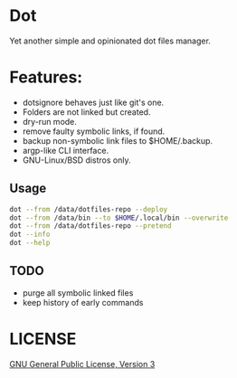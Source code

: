 # Dot
Yet another simple and opinionated dot files manager.

# Features:
 - dotsignore behaves just like git's one.
 - Folders are not linked but created.
 - dry-run mode.
 - remove faulty symbolic links, if found.
 - backup non-symbolic link files to \$HOME/.backup.
 - argp-like CLI interface.
 - GNU-Linux/BSD distros only.

## Usage

```sh
dot --from /data/dotfiles-repo --deploy
dot --from /data/bin --to $HOME/.local/bin --overwrite
dot --from /data/dotfiles-repo --pretend
dot --info
dot --help
```

## TODO
- purge all symbolic linked files
- keep history of early commands

# LICENSE

[GNU General Public License, Version 3](https://www.gnu.org/licenses/gpl-3.0.en.html)
